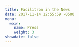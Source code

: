 ```yaml
---
title: Facilitron in the News
date: 2017-11-14 12:55:59 -0500
menu:
  main:
    name: Press
    weight: 3
showdate: false
---
```

